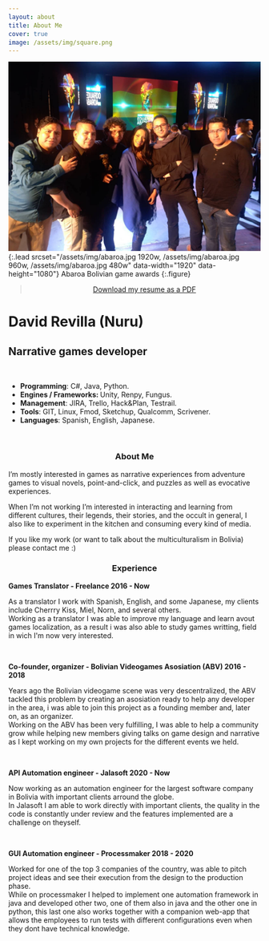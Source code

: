 ```yaml
---
layout: about
title: About Me
cover: true
image: /assets/img/square.png
---
```


![Screenshot](/assets/img/abaroa.jpg){:.lead srcset="/assets/img/abaroa.jpg 1920w, /assets/img/abaroa.jpg 960w, /assets/img/abaroa.jpg 480w" data-width="1920" data-height="1080"}
Abaroa Bolivian game awards
{:.figure}

> <center><a id="blocklink" href="assets/David_Revilla-resume.pdf" target="_blank" class="image fit">Download my resume as a PDF</a></center>

<div class="base">
  <div class="profile">
    <div class="photo">
      <!--<img src="" /> -->
      <i class="fas fa-rocket"></i>
    </div>
    <div class="info">
      <h1 class="name">David Revilla (Nuru)</h1>
      <h2 class="job">Narrative games developer</h2>
    </div>
  </div>
<br>

<ul>
  <li><b id="notice">Programming</b>: C#, Java, Python.</li>
  <li><b id="notice">Engines / Frameworks: </b>Unity, Renpy, Fungus.</li>
  <li><b id="notice">Management</b>: JIRA, Trello, Hack&Plan, Testrail.</li>
  <li><b id="notice">Tools</b>: GIT, Linux, Fmod, Sketchup, Qualcomm, Scrivener.</li>
  <li><b id="notice">Languages</b>: Spanish, English, Japanese.</li>
</ul>
<br>

  <div class="about">
    <center><h3>About Me</h3></center>
      <p>I’m mostly interested in games as narrative experiences from adventure games to visual novels, point-and-click, and puzzles as well as evocative experiences.
      </p>
      <p>
      When I’m not working I’m interested in interacting and learning from different cultures, their legends, their stories, and the occult in general, I also like to experiment in the kitchen and consuming every kind of media.
      </p>
      <p>
      If you like my work (or want to talk about the multiculturalism in Bolivia) please contact me :)
      </p>
  </div>
  <center><h3>Experience</h3></center>
  <p><b>Games Translator - Freelance 2016 - Now</b></p>
    <p>As a translator I work with Spanish, English, and some Japanese, my clients include Cherrry Kiss, Miel, Norn, and several others.<br>
    Working as a translator I was able to improve my language and learn avout games localization, as a result i was also able to study games writting, field in wich I'm now very interested.
    </p>
  <br>
  <p><b>Co-founder, organizer - Bolivian Videogames Asosiation (ABV) 2016 - 2018</b></p>
    <p>Years ago the Bolivian videogame scene was very descentralized, the ABV tackled this problem by creating an asosiation ready to help any developer in the area, i was able to join this project as a founding member and, later on, as an organizer.<br>
    Working on the ABV has been very fulfilling, I was able to help a community grow while helping new members giving talks on game design and narrative as I kept working on my own projects for the different events we held.
    </p>
  <br>
  <p><b>API Automation engineer - Jalasoft 2020 - Now</b></p>
    <p>Now working as an automation engineer for the largest software company in Bolivia with important clients arround the globe.<br>
    In Jalasoft I am able to work directly with important clients, the quality in the code is constantly under review and the features implemented are a challenge on theyself.
    </p>
  <br>
  <p><b>GUI Automation engineer - Processmaker 2018 - 2020</b></p>
    <p>Worked for one of the top 3 companies of the country, was able to pitch project ideas and see their execution from the design to the production phase.<br>
    While on processmaker I helped to implement one automation framework in java and developed other two, one of them also in java and the other one in python, this last one also works together with a companion web-app that allows the employees to run tests with different configurations even when they dont have technical knowledge.
    </p>

<!-- <script src="assets/resume.js"></script> -->
